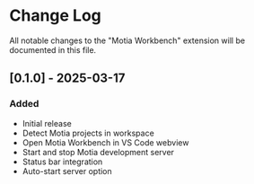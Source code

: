 # Change Log

All notable changes to the "Motia Workbench" extension will be documented in this file.

## [0.1.0] - 2025-03-17

### Added

- Initial release
- Detect Motia projects in workspace
- Open Motia Workbench in VS Code webview
- Start and stop Motia development server
- Status bar integration
- Auto-start server option
